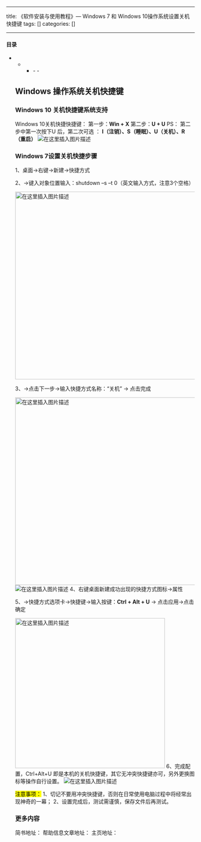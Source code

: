 
--- 
title:  《软件安装与使用教程》— Windows 7 和 Windows 10操作系统设置关机快捷键 
tags: []
categories: [] 

---


#### 目录
- - <ul><li>- - 


## Windows 操作系统关机快捷键

### Windows 10 关机快捷键系统支持

Windows 10关机快捷快捷键： 第一步：**Win + X** 第二步：**U + U** PS： 第二步中第一次按下U 后，第二次可选 ： **I（注销）、S（睡眠）、U（关机）、R（重启）** <img src="https://img-blog.csdnimg.cn/88cda0fb48684b47b9996e9052ff30fd.png?x-oss-process=image/watermark,type_d3F5LXplbmhlaQ,shadow_50,text_Q1NETiBAMui0sOi_m-WItg==,size_20,color_FFFFFF,t_70,g_se,x_16" alt="在这里插入图片描述">

### Windows 7设置关机快捷步骤

1、桌面→右键→新建→快捷方式

2、→键入对象位置输入：shutdown –s –t 0（英文输入方式，注意3个空格）

<img src="https://img-blog.csdnimg.cn/556336f731f247109388ffecb50e4758.png?x-oss-process=image/watermark,type_ZmFuZ3poZW5naGVpdGk,shadow_10,text_aHR0cHM6Ly9ibG9nLmNzZG4ubmV0L21lZW5y,size_30,color_D28FFF,t_70#pic_center" alt="在这里插入图片描述" width="500">

3、→点击下一步→输入快捷方式名称：“关机” → 点击完成

<img src="https://img-blog.csdnimg.cn/db60c28d17aa4f7585a6674a61319aae.png?x-oss-process=image/watermark,type_ZmFuZ3poZW5naGVpdGk,shadow_10,text_aHR0cHM6Ly9ibG9nLmNzZG4ubmV0L21lZW5y,size_30,color_D28FFF,t_70#pic_center" alt="在这里插入图片描述" width="500"><img src="https://img-blog.csdnimg.cn/35aa6604410c44599ebf92f70b7d5ace.png?x-oss-process=image/watermark,type_ZmFuZ3poZW5naGVpdGk,shadow_50,text_aHR0cHM6Ly9ibG9nLmNzZG4ubmV0L21lZW5y,size_60,color_FFFFFF,t_70,g_se,x_16#pic_center" alt="在这里插入图片描述"> 4、右键桌面新建成功出现的快捷方式图标→属性

5、→快捷方式选项卡→快捷键→输入按键：**Ctrl + Alt + U** → 点击应用→点击确定

<img src="https://img-blog.csdnimg.cn/a589657950fa438a8781dbf7c3039d6f.png?x-oss-process=image/watermark,type_ZmFuZ3poZW5naGVpdGk,shadow_10,text_aHR0cHM6Ly9ibG9nLmNzZG4ubmV0L21lZW5y,size_30,color_D28FFF,t_70#pic_center" alt="在这里插入图片描述" width="400"> 6、完成配置，Ctrl+Alt+U 即是本机的关机快捷键，其它无冲突快捷键亦可，另外更换图标等操作自行设置。 <img src="https://img-blog.csdnimg.cn/68f0cecfa3f747a7a4bd44bcc8f26452.png#pic_center" alt="在这里插入图片描述">

<mark>注意事项：</mark> 1、切记不要用冲突快捷键，否则在日常使用电脑过程中将经常出现神奇的一幕； 2、设置完成后，测试需谨慎，保存文件后再测试。

### 更多内容

简书地址：  帮助信息文章地址：  主页地址： 
